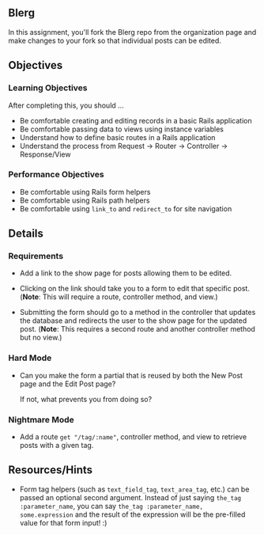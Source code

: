 ## Blerg

In this assignment, you'll fork
the Blerg repo from the organization page
and make changes to your fork so that
individual posts can be edited.

## Objectives

### Learning Objectives

After completing this, you should ...

* Be comfortable creating and editing records in a basic Rails application
* Be comfortable passing data to views using instance variables
* Understand how to define basic routes in a Rails application
* Understand the process from Request -> Router -> Controller -> Response/View

### Performance Objectives

* Be comfortable using Rails form helpers
* Be comfortable using Rails path helpers
* Be comfortable using `link_to` and `redirect_to` for site navigation

## Details

### Requirements

* Add a link to the show page for posts allowing them to be edited.

* Clicking on the link should take you to a form to edit that specific post.
  (**Note**: This will require a route, controller method, and view.)

* Submitting the form should go to a method in the controller that updates the database
  and redirects the user to the show page for the updated post.
  (**Note**: This requires a second route and another controller method but no view.)

### Hard Mode

* Can you make the form a partial that
  is reused by both the New Post page
  and the Edit Post page?

  If not, what prevents you from doing so?

### Nightmare Mode

* Add a route `get "/tag/:name"`, controller method, and view to retrieve posts with a given tag.

## Resources/Hints

* Form tag helpers (such as `text_field_tag`, `text_area_tag`, etc.) can be passed an optional
  second argument. Instead of just saying `the_tag :parameter_name`, you can say
  `the_tag :parameter_name, some.expression` and the result of the expression will be the
  pre-filled value for that form input! :)

